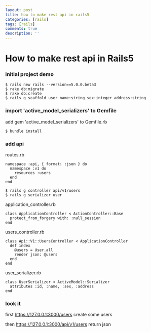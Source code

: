 ```yaml
---
layout: post
title: how to make rest api in rails5
categories: [rails]
tags: [rails]
comments: true
description: ''
---
```


How to make rest api in Rails5
===============================

### initial project demo
~~~
$ rails new rails --version==5.0.0.beta3
$ rake db:migrate
$ rake db:create
$ rails g scaffold user name:string sex:integer address:string
~~~

### import 'active_model_serializers' to Gemfile
add gem 'active_model_serializers' to Gemfile.rb
~~~
$ bundle install
~~~

### add api
routes.rb
~~~
namespace :api, { format: :json } do
  namespace :v1 do
    resources :users
  end
end
~~~

~~~
$ rails g controller api/v1/users
$ rails g serializer user
~~~

application_controller.rb
~~~
class ApplicationController < ActionController::Base
  protect_from_forgery with: :null_session
end
~~~

users_controller.rb
~~~
class Api::V1::UsersController < ApplicationController
  def index
    @users = User.all
    render json: @users
  end
end
~~~

user_serializer.rb
~~~
class UserSerializer < ActiveModel::Serializer
  attributes :id, :name, :sex, :address
end
~~~

### look it
first https://127.0.0.1:3000/users create some users

then
https://127.0.0.1:3000/api/v1/users return json
